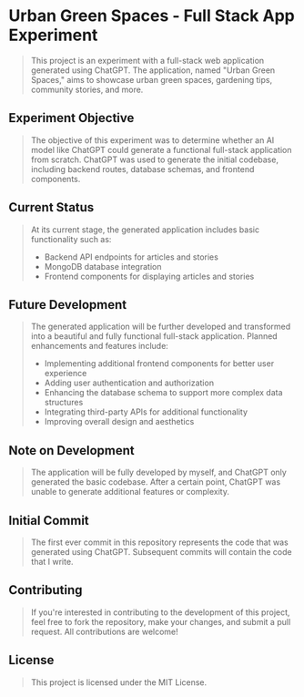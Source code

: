# Urban Green Spaces - Full Stack App Experiment

> This project is an experiment with a full-stack web application generated using ChatGPT. The application, named "Urban Green Spaces," aims to showcase urban green spaces, gardening tips, community stories, and more.

## Experiment Objective

> The objective of this experiment was to determine whether an AI model like ChatGPT could generate a functional full-stack application from scratch. ChatGPT was used to generate the initial codebase, including backend routes, database schemas, and frontend components.

## Current Status

> At its current stage, the generated application includes basic functionality such as:
> - Backend API endpoints for articles and stories
> - MongoDB database integration
> - Frontend components for displaying articles and stories

## Future Development

> The generated application will be further developed and transformed into a beautiful and fully functional full-stack application. Planned enhancements and features include:
> - Implementing additional frontend components for better user experience
> - Adding user authentication and authorization
> - Enhancing the database schema to support more complex data structures
> - Integrating third-party APIs for additional functionality
> - Improving overall design and aesthetics

## Note on Development

> The application will be fully developed by myself, and ChatGPT only generated the basic codebase. After a certain point, ChatGPT was unable to generate additional features or complexity.

## Initial Commit

> The first ever commit in this repository represents the code that was generated using ChatGPT. Subsequent commits will contain the code that I write.

## Contributing

> If you're interested in contributing to the development of this project, feel free to fork the repository, make your changes, and submit a pull request. All contributions are welcome!

## License

> This project is licensed under the MIT License.
